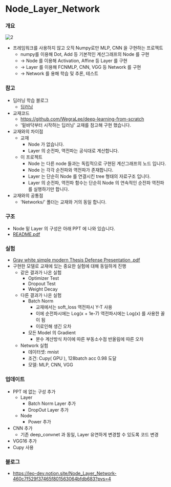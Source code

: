 # Node_Layer_Network
### 개요
![2](https://github.com/dinleo/Node_Layer_Network/assets/81561645/11e17dcd-1fc2-42f2-9663-05fa1e10f759)
- 프레임워크를 사용하지 않고 오직 Numpy로만 MLP, CNN 을 구현하는 프로젝트
    - numpy를 이용해 Dot, Add 등 기본적인 계산그래프의 Node 를 구현
    - → Node 를 이용해 Activation, Affine 등 Layer 를 구현
    - → Layer 를 이용해 FCNMLP, CNN, VGG 등 Network 를 구현
    - → Network 를 용해 학습 및 추론, 테스트

### 참고
- 딥러닝 학습 블로그
    - [딥러닝](https://www.notion.so/b4ad787c62b949b99d3a5b3f2fb4e23b?pvs=21)
- 교재코드
    - https://github.com/WegraLee/deep-learning-from-scratch
    - '밑바닥부터 시작하는 딥러닝' 교재를 참고해 구현 했습니다.
- 교재와의 차이점
    - 교재
        - Node 가 없습니다.
        - Layer 의 순전파, 역전파는 공식대로 계산합니다.
    - 이 프로젝트
        - Node 는 다른 node 들과는 독립적으로 구현된 계산그래프의 노드 입니다.
        - Node 는 각각 순전파와 역전파가 존재합니다.
        - Layer 는 단순히 Node 를 연결시킨 tree 형태의 자료구조 입니다.
        - Layer 의 순전파, 역전파 함수는 단순히 Node 의 연속적인 순전파 역전파를 실행하기만 합니다.
- 교재와의 공통점
    - 'Networks/' 폴더는 교재와 거의 동일 합니다.

### 구조

- Node 밑 Layer 의 구성은 아래 PPT 에 나와 있습니다.
- [README.pdf](https://github.com/dinleo/Node_Layer_Network/files/12300985/README.pdf)

### 실험

- [Gray white simple modern Thesis Defense Presentation .pdf](https://s3-us-west-2.amazonaws.com/secure.notion-static.com/95332546-857b-48f5-8d93-82a3d7e98eab/Gray_white_simple_modern_Thesis_Defense_Presentation_.pdf)
- 구현한 모델로 교재에 있는 중요한 실험에 대해 동일하게 진행
    - 같은 결과가 나온 실험
        - Optimizer Test
        - Dropout Test
        - Weight Decay
    - 다른 결과가 나온 실험
        - Batch Norm
            - 교재에서는 soft_loss 역전파시 Y-T 사용
            - 이에 순전파시에는 Log(x + 1e-7) 역전파시에는 Log(x) 를 사용한 꼴이 됨
            - 이로인해 생긴 오차
        - 모든 Model 의 Gradient
            - 분수 계산방식 차이에 따른 부동소수점 반올림에 따른 오차
    - Network 실험
        - 데이터셋: mnist
        - 조건: Cupy( GPU ), 128batch acc 0.98 도달
        - 모델: MLP, CNN, VGG
### 업데이트

- PPT 에 없는 구성 추가
    - Layer
        - Batch Norm Layer 추가
        - DropOut Layer 추가
    - Node
        - Power 추가
- CNN 추가
    - 기존 deep_convnet 과 동일, Layer 유연하게 변경할 수 있도록 코드 변경
- VGG16 추가
- Cupy 사용

### 블로그

- https://leo-dev.notion.site/Node_Layer_Network-460c7f529f37465f801563064bfdb683?pvs=4